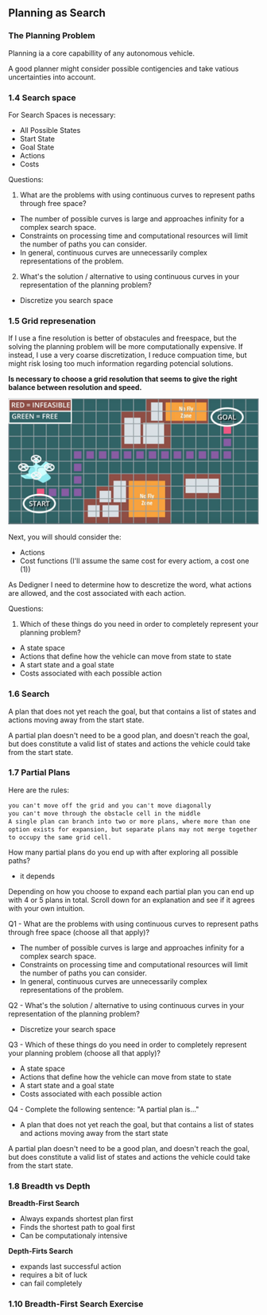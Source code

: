 ## Planning as Search

### The Planning Problem

Planning ia a core capabillity of any autonomous vehicle.

A good planner might consider possible contigencies and take vatious uncertainties into account.

### 1.4 Search space

For Search Spaces is necessary:

* All Possible States
* Start State
* Goal State
* Actions
* Costs


Questions:

1. What are the problems with using continuous curves to represent paths through free space?

* The number of possible curves is large and approaches infinity for a complex search space.
* Constraints on processing time and computational resources will limit the number of paths you can consider.
* In general, continuous curves are unnecessarily complex representations of the problem.

2. What's the solution / alternative to using continuous curves in your representation of the planning problem?

* Discretize you search space

### 1.5 Grid represenation


If I use a fine resolution is better of obstacules and freespace, but the solving the planning problem will be more
computationally expensive. If instead, I use a very coarse discretization, I reduce compuation time, but might risk 
losing too much information regarding potencial solutions.

**Is necessary to choose a grid resolution that seems to give the right balance between resolution and speed.**

![Grid resolution example](images/grid_resolution.png)

Next, you will should consider the:

* Actions
* Cost functions (I'll assume the same cost for every actiom, a cost one (1))

As Dedigner I need to determine how to descretize the word, what actions are allowed, and the cost associated with each action.

Questions:

1. Which of these things do you need in order to completely represent your planning problem?

* A state space
* Actions that define how the vehicle can move from state to state
* A start state and a goal state
* Costs associated with each possible action


### 1.6 Search

A plan that does not yet reach the goal, but that contains a list of states and actions moving away from the start state.

A partial plan doesn't need to be a good plan, and doesn't reach the goal, 
but does constitute a valid list of states and actions the vehicle could take from the start state.

### 1.7 Partial Plans

Here are the rules:

    you can't move off the grid and you can't move diagonally
    you can't move through the obstacle cell in the middle
    A single plan can branch into two or more plans, where more than one option exists for expansion, but separate plans may not merge together to occupy the same grid cell.

How many partial plans do you end up with after exploring all possible paths?

* it depends

Depending on how you choose to expand each partial plan you can end up with 4 or 5 plans in total. Scroll down for an explanation and see if it agrees with your own intuition.

Q1 - What are the problems with using continuous curves to represent paths through free space (choose all that apply)?

* The number of possible curves is large and approaches infinity for a complex search space.
* Constraints on processing time and computational resources will limit the number of paths you can consider.
* In general, continuous curves are unnecessarily complex representations of the problem.

Q2 - What's the solution / alternative to using continuous curves in your representation of the planning problem?

* Discretize your search space

Q3 - Which of these things do you need in order to completely represent your planning problem (choose all that apply)?

* A state space
* Actions that define how the vehicle can move from state to state
* A start state and a goal state
* Costs associated with each possible action

Q4 - Complete the following sentence: "A partial plan is..."

* A plan that does not yet reach the goal, but that contains a list of states and actions moving away from the start state

A partial plan doesn't need to be a good plan, and doesn't reach the goal, but does constitute a valid list of states and actions the vehicle could take from the start state.

### 1.8 Breadth vs Depth

**Breadth-First Search**

* Always expands shortest plan first
* Finds the shortest path to goal first
* Can be computationaly intensive


**Depth-Firts Search**

* expands last successful action
* requires a bit of luck
* can fail completely


### 1.10 Breadth-First Search Exercise

